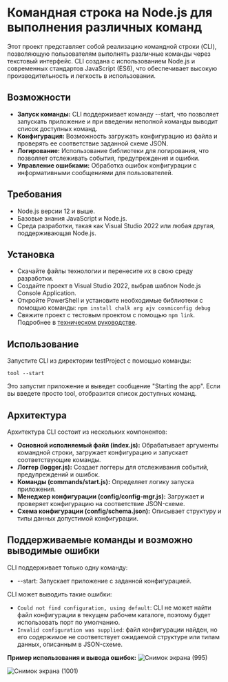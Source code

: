 # Командная строка на Node.js для выполнения различных команд #
Этот проект представляет собой реализацию командной строки (CLI), позволяющую пользователям выполнять различные команды через текстовый интерфейс. CLI создана с использованием Node.js и современных стандартов JavaScript (ES6), что обеспечивает высокую производительность и легкость в использовании.

## Возможности
* **Запуск команды:** CLI поддерживает команду --start, что позволяет запускать приложение и при введении неполной команды выводит список доступных команд.
* **Конфигурация:** Возможность загружать конфигурацию из файла и проверять ее соответствие заданной схеме JSON.
* **Логирование:** Использование библиотеки для логирования, что позволяет отслеживать события, предупреждения и ошибки.
* **Управление ошибками:** Обработка ошибок конфигурации с информативными сообщениями для пользователей.
  
## Требования
* Node.js версии 12 и выше.
* Базовые знания JavaScript и Node.js.
* Среда разработки, такая как Visual Studio 2022 или любая другая, поддерживающая Node.js.

## Установка
* Скачайте файлы технологии и перенесите их в свою среду разработки.
* Создайте проект в Visual Studio 2022, выбрав шаблон Node.js Console Application.
* Откройте PowerShell и установите необходимые библиотеки с помощью команды:
```npm install chalk arg ajv cosmiconfig debug```
* Свяжите проект с тестовым проектом с помощью ```npm link```.
Подробнее в [техническом руководстве](https://github.com/Alie-nek/Project-practice/blob/master/docs/Вариативное%20задание.md#командная-строка-cli-на-javascript). 
## Использование
Запустите CLI из директории testProject с помощью команды:

```tool --start```

Это запустит приложение и выведет сообщение "Starting the app". Если вы введете просто tool, отобразится список доступных команд.

## Архитектура
Архитектура CLI состоит из нескольких компонентов:

* **Основной исполняемый файл (index.js):** Обрабатывает аргументы командной строки, загружает конфигурацию и запускает соответствующие команды.
* **Логгер (logger.js):** Создает логгеры для отслеживания событий, предупреждений и ошибок.
* **Команды (commands/start.js):** Определяет логику запуска приложения.
* **Менеджер конфигурации (config/config-mgr.js):** Загружает и проверяет конфигурацию на соответствие JSON-схеме.
* **Схема конфигурации (config/schema.json):** Описывает структуру и типы данных допустимой конфигурации.

## Поддерживаемые команды и возможно выводимые ошибки
CLI поддерживает только одну команду:
* --start: Запускает приложение с заданной конфигурацией.

CLI может выводить такие ошибки:
* ```Could not find configuration, using default```: CLI не может найти файл конфигурации в текущем рабочем каталоге, поэтому будет использовать порт по умолчанию.
* ```Invalid configuration was supplied```: файл конфигурации найден, но его содержимое не соответствует ожидаемой структуре или типам данных, описанным в JSON-схеме.

 **Пример использования и вывода ошибок:**
![Снимок экрана (995)](https://github.com/user-attachments/assets/e1bd55f6-5154-47c7-8c9d-e8bb100838fb)

![Снимок экрана (1001)](https://github.com/user-attachments/assets/e8d933ce-60e2-4e74-84ff-ee50970e7c22)

